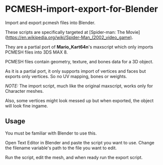 # PCMESH-import-export-for-Blender
Import and export pcmesh files into Blender.

These scripts are specifically targeted at [Spider-man: The Movie](https://en.wikipedia.org/wiki/Spider-Man_(2002_video_game).

They are a partial port of **Mario_Kart64n**'s maxscript which only imports PCMESH files into 3DS MAX 8.

PCMESH files contain geometry, texture, and bones data for a 3D object.

As it is a partial port, it only supports import of vertices and faces but exports only vertices. So no UV mapping, bones or weights.

*NOTE:* The import script, much like the original maxscript, works only for Character meshes.

Also, some vertices might look messed up but when exported, the object will look fine ingame.

## Usage
You must be familiar with Blender to use this.

Open Text Editor in Blender and paste the script you want to use. Change the filename variable's path to the file you want to edit.

Run the script, edit the mesh, and when ready run the export script.

